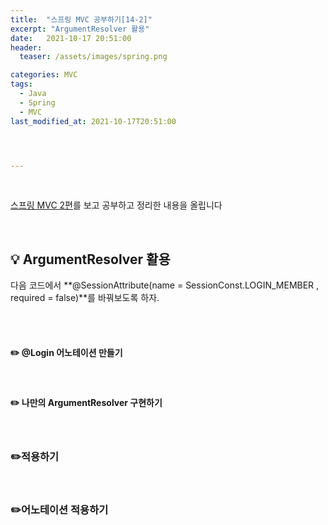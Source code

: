 ```yaml
---
title:  "스프링 MVC 공부하기[14-2]"
excerpt: "ArgumentResolver 활용"
date:   2021-10-17 20:51:00
header:
  teaser: /assets/images/spring.png

categories: MVC
tags:
  - Java
  - Spring
  - MVC
last_modified_at: 2021-10-17T20:51:00




---
```


<br/>

[스프링 MVC 2편](https://www.inflearn.com/course/%EC%8A%A4%ED%94%84%EB%A7%81-mvc-2/dashboard)를 보고 공부하고 정리한 내용을 올립니다

<br/>

## 💡 ArgumentResolver 활용

<script src="https://gist.github.com/ShinDongHun1/26b68e43f3b5b99e35be393c9a05aa62.js"></script>

다음 코드에서 **@SessionAttribute(name = SessionConst.LOGIN_MEMBER , required = false)**를 바꿔보도록 하자.

<br/>

<br/>

#### ✏️ @Login 어노테이션 만들기

<script src="https://gist.github.com/ShinDongHun1/735005d1d0e72d55fb92700016a40ce0.js"></script>

<br/>

#### ✏️ 나만의 ArgumentResolver 구현하기

<script src="https://gist.github.com/ShinDongHun1/36ce546b3b2f132d77332ccf72fdf1d0.js"></script>

<br/>

### ✏️적용하기

<script src="https://gist.github.com/ShinDongHun1/ea4e7240ea1345962c7149f17611be2d.js"></script>

<br/>

### ✏️어노테이션 적용하기

<script src="https://gist.github.com/ShinDongHun1/c8f1c57f4fa15ade30371adb6d525909.js"></script>